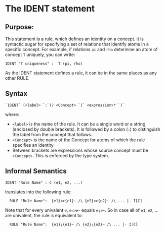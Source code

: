 # The IDENT statement
## Purpose:
This statement is a rule, which defines an identity on a concept. It is syntactic sugar for specifying a set of relations that identify atoms in a specific concept. For example, if relations `pi` and `rho` determine an atom of concept `T` uniquely, you can write:

```
IDENT "T uniqueness" :  T (pi, rho)
```
As the IDENT statement defines a rule, it can be in the same places as any other RULE.

## Syntax
```
`IDENT` (<label> `:`)? <Concept> `(` <expression>* `)`
```
where: 
- `<label>` is the name of the rule. It can be a single word or a string \(enclosed by double brackets\). It is followed by a colon \(`:`\) to distinguish the label from the concept that follows.
- `<Concept>` is the name of the Concept for atoms of which the rule specifies an identity
- Between brackets are expressions whose source concept must be `<Concept>`. This is enforced by the type system.

## Informal Semantics
```
IDENT "Rule Name" : C (e1, e2, ...)
```
translates into the following rule:
  
```
  RULE "Rule Name":  {e1}<>{e1}~ /\ {e2}<>{e2}~ /\ ... |- I[C]
```
Note that for every univalent `e`, `e<>e~` equals `e;e~`. So in case all of `e1`, `e2`, ... are univalent, the rule is equivalent to:
```
  RULE "Rule Name":  {e1};{e1}~ /\ {e2};{e2}~ /\ ... |- I[C]
```


